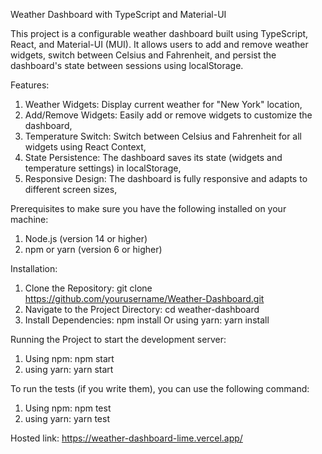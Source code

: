 Weather Dashboard with TypeScript and Material-UI

This project is a configurable weather dashboard built using TypeScript, React, and Material-UI (MUI). It allows users to add and remove weather widgets, switch between Celsius and Fahrenheit, and persist the dashboard's state between sessions using localStorage.

Features:

1. Weather Widgets: Display current weather for "New York" location,
2. Add/Remove Widgets: Easily add or remove widgets to customize the dashboard,
3. Temperature Switch: Switch between Celsius and Fahrenheit for all widgets using React Context,
4. State Persistence: The dashboard saves its state (widgets and temperature settings) in localStorage,
5. Responsive Design: The dashboard is fully responsive and adapts to different screen sizes,

Prerequisites to make sure you have the following installed on your machine:

1. Node.js (version 14 or higher)
2. npm or yarn (version 6 or higher)

Installation:

1. Clone the Repository: git clone https://github.com/yourusername/Weather-Dashboard.git
2. Navigate to the Project Directory: cd weather-dashboard
3. Install Dependencies: npm install Or using yarn: yarn install

Running the Project to start the development server:

1. Using npm: npm start
2. using yarn: yarn start

To run the tests (if you write them), you can use the following command:

1. Using npm: npm test
2. using yarn: yarn test

Hosted link: https://weather-dashboard-lime.vercel.app/
